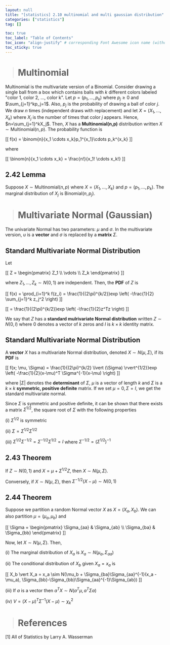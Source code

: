 ```yaml
---
layout: null
title: "[statistics] 2.10 multinomial and multi gaussian distribution"
categories: ["statistics"]
tag: []

toc: true
toc_label: "Table of Contents"
toc_icon: "align-justify" # corresponding Font Awesome icon name (without fa prefix)
toc_sticky: true
---
```


> # Multinomial

Multinomial is the multivariate version of a Binomial. Consider drawing a single ball from a box which contains balls with $k$ different colors labeled "color 1, color 2, ..., color k". Let $p=(p_1,...,p_k)$ where $p_j \geq 0$ and $\sum_{j=1}^kp_j=1$. Also, $p_j$ is the probability of drawing a ball of color $j$. We draw $n$ times (independent draws with replacement) and let $X = (X_1,...,X_k)$ where $X_j$ is the number of times that color $j$ appears. Hence, $n=\sum_{j=1}^kX_j$. Then, $X$ has a **Multinomial(n,p)** distribution written $X \sim \text{Multinomial}(n,p)$. The probability function is

\[[ f(x) = \binom{n}{x_1 \cdots x_k}p_1^{x_1}\cdots p_k^{x_k} \]]

where

\[[ \binom{n}{x_1 \cdots x_k} = \frac{n!}{x_1! \cdots x_k!} \]]

## 2.42 Lemma

Suppose $X \sim \text{Multinomial}(n,p)$ where $X=(X_1,...,X_k)$ and $p=(p_1,...,p_k)$. The marginal distribution of $X_j$ is $\text{Binomial}(n,p_j)$.

> # Multivariate Normal (Gaussian)

The univariate Normal has two parameters: $\mu$ and $\sigma$. In the multivariate version, $u$ is a **vector** and $\sigma$ is replaced by a **matrix** $\Sigma$.

## Standard Multivariate Normal Distribution

Let

\[[ Z = \begin{pmatrix} Z_1 \\\ \vdots \\\ Z_k \end{pmatrix} \]]

where $Z_1,...,Z_k \sim N(0,1)$ are independent. Then, the **PDF** of $Z$ is

\[[ f(x) = \prod_{i=1}^k f(z_i) = \frac{1}{(2\pi)^{k/2}}exp \left( -\frac{1}{2} \sum_{j=1}^k z_j^2 \right) \]]

\[[ = \frac{1}{(2\pi)^{k/2}}exp \left( -\frac{1}{2}z^Tz \right) \]]

We say that $Z$ has a **standard mulrivariate Normal distribution** written $Z \sim N(0,I)$ where $0$ denotes a vector of $k$ zeros and $I$ is $k \times k$ identity matrix.

## Standard Multivariate Normal Distribution

A **vector** $X$ has a multivariate Normal distribution, denoted $X \sim N(\mu, \Sigma)$, if its **PDF** is

\[[ f(x; \mu, \Sigma) = \frac{1}{(2\pi)^{k/2} \lvert (\Sigma) \rvert^{1/2}}exp \left( -\frac{1}{2}(x-\mu)^T \Sigma^{-1}(x-\mu) \right) \]]

where $\lvert \Sigma \rvert$ denotes the **determinant** of $\Sigma$, $\mu$ is a vector of length $k$ and $\Sigma$ is a $k \times k$ **symmetric, positive definite** matrix. If we set $\mu = 0, \Sigma=I$, we get the standard multivariate normal.

Since $\Sigma$ is symmetric and positive definite, it can be shown that there exists a matrix $\Sigma^{1/2}$, the square root of $\Sigma$ with the following properties

(i) $\Sigma^{1/2}$ is symmetric

(ii) $\Sigma = \Sigma^{1/2}\Sigma^{1/2}$

(iii) $\Sigma^{1/2}\Sigma^{-1/2} = \Sigma^{-1/2}\Sigma^{1/2} = I$ where $\Sigma^{-1/2} = (\Sigma^{1/2})^{-1}$

## 2.43 Theorem

If $Z \sim N(0,1)$ and $X = \mu + \Sigma^{1/2}Z$, then $X \sim N(\mu, \Sigma)$.

Conversely, if $X \sim N(\mu, \Sigma)$, then $\Sigma^{-1/2}(X-\mu) \sim N(0,1)$

## 2.44 Theorem

Suppose we partition a random Normal vector $X$ as $X = (X_a, X_b)$. We can also partition $\mu = (\mu_a, \mu_b)$ and

\[[ \Sigma = \begin{pmatrix} \Sigma_{aa} & \Sigma_{ab} \\\ \Sigma_{ba} & \Sigma_{bb} \end{pmatrix} \]]

Now, let $X \sim N(\mu, \Sigma)$. Then,

(i) The marginal distribution of $X_a$ is $X_a \sim N(\mu_a, \Sigma_{aa})$

(ii) The conditional distribution of $X_b$ given $X_a = x_a$ is

\[[ X_b \vert X_a = x_a \sim N(\mu_b + \Sigma_{ba}\Sigma_{aa}^{-1}(x_a - \mu_a), \Sigma_{bb}-\Sigma_{bb}\Sigma_{aa}^{-1}\Sigma_{ab}) \]]

(iii) If $a$ is a vector then $a^TX \sim N(a^T\mu, a^T\Sigma a)$

(iv) $V = (X - \mu)^T \Sigma^{-1}(X-\mu) \sim \chi_k^2$

> # References

[1] All of Statistics by Larry A. Wasserman
